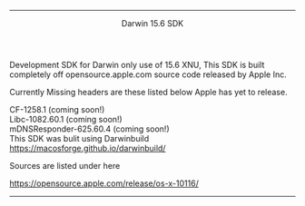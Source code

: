 *********************************************************************************

<header>Darwin 15.6 SDK</header>

<body> Development SDK for Darwin only use of 15.6 XNU, This SDK is built <br> 
completely off opensource.apple.com source code released by Apple Inc.

Currently Missing headers are these listed below Apple has yet to release.

CF-1258.1 (coming soon!)<br>
Libc-1082.60.1 (coming soon!)<br>
mDNSResponder-625.60.4 (coming soon!) 
<br>
This SDK was bulit using Darwinbuild https://macosforge.github.io/darwinbuild/

Sources are listed under here 

https://opensource.apple.com/release/os-x-10116/

</body>

*********************************************************************************